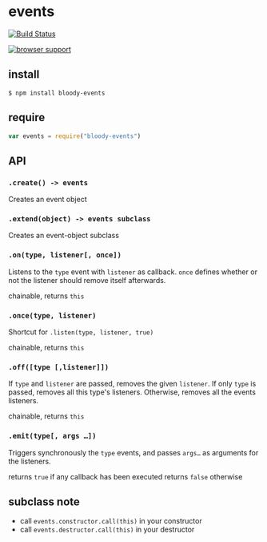 # events

[![Build Status](https://travis-ci.org/bloodyowl/events.svg)](https://travis-ci.org/bloodyowl/events)

[![browser support](https://ci.testling.com/bloodyowl/events.png)](https://ci.testling.com/bloodyowl/events)

## install

```
$ npm install bloody-events
```

## require

```javascript
var events = require("bloody-events")
```

## API

### `.create() -> events`

Creates an event object

### `.extend(object) -> events subclass`

Creates an event-object subclass

### `.on(type, listener[, once])`

Listens to the `type` event with `listener` as callback.
`once` defines whether or not the listener should remove itself afterwards.

chainable, returns `this`

### `.once(type, listener)`

Shortcut for `.listen(type, listener, true)`

chainable, returns `this`

### `.off([type [,listener]])`

If `type` and `listener` are passed, removes the given `listener`.
If only `type` is passed, removes all this type's listeners.
Otherwise, removes all the events listeners.

chainable, returns `this`

### `.emit(type[, args …])`

Triggers synchronously the `type` events, and passes `args…` as arguments for the listeners.

returns `true` if any callback has been executed
returns `false` otherwise

## subclass note

- call `events.constructor.call(this)` in your constructor
- call `events.destructor.call(this)` in your destructor
